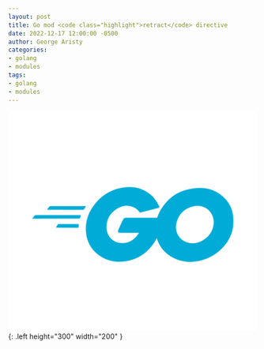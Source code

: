 ```yaml
---
layout: post
title: Go mod <code class="highlight">retract</code> directive
date: 2022-12-17 12:00:00 -0500
author: George Aristy
categories:
- golang
- modules
tags:
- golang
- modules
---
```


![cover](/assets/img/Go-Logo_Blue.svg){: .left height="300" width="200" }
